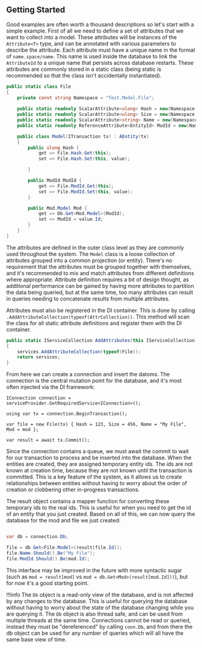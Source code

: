 ﻿---
hide:
  - toc
---

## Getting Started

Good examples are often worth a thousand descriptions so let's start with a simple example. First of all we need to define a set
of attributes that we want to collect into a model. These attributes will be instances of the `Attribute<T>` type, and can be
annotated with various parameters to describe the attribute. Each attribute must have a unique name in the format of
`name.space/name`. This name is used inside the database to link the `AttributeId` to a unique name that persists across
database restarts. These attributes are commonly stored in a static class (being static is recommended so that the class isn't
accidentally instantiated).


```csharp
public static class File
{
    private const string Namespace = "Test.Model.File";
    
    public static readonly ScalarAttribute<ulong> Hash = new(Namespace, nameof(Hash), isIndexed: true);
    public static readonly ScalarAttribute<ulong> Size = new(Namespace, nameof(Size));
    public static readonly ScalarAttribute<string> Name = new(Namespace, nameof(Name), noHistory: true);
    public static readonly ReferenceAttribute<EntityId> ModId = new(Namespace, nameof(ModId), cardinality: Cardinality.Many);

    public class Model(ITransaction tx) : AEntity(tx)
    {
        public ulong Hash {
            get => File.Hash.Get(this);
            set => File.Hash.Set(this, value);

        }

        public ModId ModId {
            get => File.ModId.Get(this);
            set => File.ModId.Set(this, value);
        }

        public Mod.Model Mod {
            get => Db.Get<Mod.Model>(ModId);
            set => ModId = value.Id;
        }
    }
}
```

The attributes are defined in the outer class level as they are commonly used throughout the system. The `Model` class is a
loose collection of attributes grouped into a common projection (or entity). There's no requirement that the attributes
must be grouped together with themselves, and it's recommended to mix and match attributes from different definitions where
appropriate. Attribute definition requires a bit of design thought, as additional performance can be gained by having more
attributes to partition the data being queried, but at the same time, too many attributes can result in queries needing
to concatenate results from multiple attributes.

Attributes must also be registered in the DI container. This is done by calling `.AddAttributeCollection(typeof(AttrCollection))`.
This method will scan the class for all static attribute definitions and register them with the DI container.

```csharp
public static IServiceCollection AddAttributes(this IServiceCollection services)
{
    services.AddAttributeCollection(typeof(File));
    return services;
}
```

From here we can create a connection and insert the datoms. The connection is the central mutation point for the database,
and it's most often injected via the DI framework:

```
IConnection connection = serviceProvider.GetRequiredService<IConnection>();

using var tx = connection.BeginTransaction();

var file = new File(tx) { Hash = 123, Size = 456, Name = "My File", Mod = mod };

var result = await tx.Commit();
```

Since the connection contains a queue, we must await the commit to wait for our transaction to process and be inserted into the database.
When the entities are created, they are assigned temporary entity ids. The ids are not known at creation time, because they
are not known until the transaction is committed. This is a key feature of the system, as it allows us to create relationships
between entities without having to worry about the order of creation or clobbering other in-progress transactions.

The result object contains a mapper function for converting these temporary ids to the real ids. This is useful for when you
need to get the id of an entity that you just created. Based on all of this, we can now query the database for the mod and
file we just created:

```csharp

var db = connection.Db;

file = db.Get<File.Model>(result[file.Id]);
file.Name.Should().Be("My File");
file.ModId.Should().Be(mod.Id);
```

This interface may be improved in the future with more syntactic sugar (such as `mod = result[mod]` vs `mod = db.Get<Mod>(result[mod.Id]))`), but for now it's a good starting point.

!!!info
    The `Db` object is a read-only view of the database, and is not affected by any changes to the database. This is useful for
    querying the database without having to worry about the state of the database changing while you are querying it. The `Db`
    object is also thread safe, and can be used from multiple threads at the same time. Connections cannot be read or queried,
    instead they must be "dereferenced" by calling `conn.Db`, and from there the db object can be used for any number of queries
    which will all have the same base view of time.



